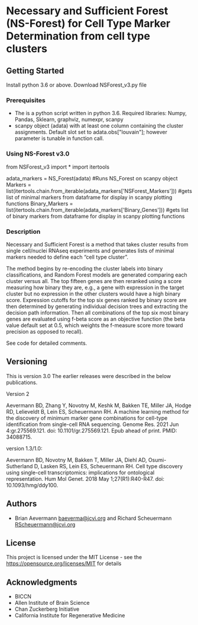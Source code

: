 # Necessary and Sufficient Forest (NS-Forest) for Cell Type Marker Determination from cell type clusters

## Getting Started

Install python 3.6 or above. Download NSForest_v3.py file


### Prerequisites

* The  is a python script written in python 3.6. Required libraries: Numpy, Pandas, Sklearn, graphviz, numexpr, scanpy
* scanpy object (adata) with at least one column containing the cluster assignments. Default slot set to adata.obs["louvain"]; however parameter is tunable in function call.

### Using NS-Forest v3.0

from NSForest_v3 import *
import itertools

adata_markers = NS_Forest(adata) #Runs NS_Forest on scanpy object
Markers = list(itertools.chain.from_iterable(adata_markers['NSForest_Markers'])) #gets list of minimal markers from dataframe for display in scanpy plotting functions
Binary_Markers = list(itertools.chain.from_iterable(adata_markers['Binary_Genes'])) #gets list of binary markers from dataframe for display in scanpy plotting functions


### Description

Necessary and Sufficient Forest is a method that takes cluster results from single cell/nuclei RNAseq experiments 
and generates lists of minimal markers needed to define each “cell type cluster”. 
 
The method begins by re-encoding the cluster labels into binary classifications, and Random Forest models are generated comparing each 
cluster versus all. The top fifteen genes are then reranked using a score measuring how binary they are, e.g., a gene with expression in
the target cluster but no expression in the other clusters would have a high binary score. Expression cutoffs for the top six genes ranked
by binary score are then determined by generating individual decision trees and extracting the decision path information. Then all combinations 
of the top six most binary genes are evaluated using f-beta score as an objective function (the beta value default set at 0.5, which weights the 
f-measure score more toward precision as opposed to recall). 


See code for detailed comments. 


## Versioning

This is version 3.0 The earlier releases were described in the below publications.  

Version 2

Aevermann BD, Zhang Y, Novotny M, Keshk M, Bakken TE, Miller JA, Hodge RD, Lelieveldt B, Lein ES, Scheuermann RH. A machine learning method for the discovery of minimum marker gene combinations for cell-type identification from single-cell RNA sequencing. Genome Res. 2021 Jun 4:gr.275569.121. doi: 10.1101/gr.275569.121. Epub ahead of print. PMID: 34088715.

version 1.3/1.0:

Aevermann BD, Novotny M, Bakken T, Miller JA, Diehl AD, Osumi-Sutherland D, Lasken RS, Lein ES, Scheuermann RH.
Cell type discovery using single-cell transcriptomics: implications for ontological representation. 
Hum Mol Genet. 2018 May 1;27(R1):R40-R47. doi: 10.1093/hmg/ddy100.


## Authors

* Brian Aevermann baeverma@jcvi.org and Richard Scheuermann RScheuermann@jcvi.org


## License

This project is licensed under the MIT License - see the https://opensource.org/licenses/MIT for details

## Acknowledgments

* BICCN
* Allen Institute of Brain Science
* Chan Zuckerberg Initiative 
* California Institute for Regenerative Medicine 

